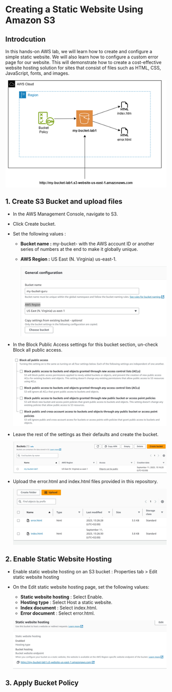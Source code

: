 # **Creating a Static Website Using Amazon S3**
## **Introdcution**
In this hands-on AWS lab, we will learn how to create and configure a simple static website. We will also learn how to configure a custom error page for our website. This will demonstrate how to create a cost-effective website hosting solution for sites that consist of files such as HTML, CSS, JavaScript, fonts, and images.

![architecture](imgs/static-website-S3.drawio.png)

## 1. **Create S3 Bucket and upload files**
* In the AWS Management Console, navigate to S3.
* Click Create bucket.
* Set the following values :

    * **Bucket name :** my-bucket- with the AWS account ID or another series of numbers at the end to make it globally unique.
    * **AWS Region :** US East (N. Virginia) us-east-1.

        ![general configuration](imgs/img1.jpeg)

* In the Block Public Access settings for this bucket section, un-check Block all public access.

    ![public access](imgs/img2.jpeg)

* Leave the rest of the settings as their defaults and create the bucket.

    ![bucket list](imgs/img3.jpeg)

* Upload the error.html and index.html files provided in this repository.

    ![upload files](imgs/img5.jpeg)


## 2. **Enable Static Website Hosting**
* Enable static website hosting on an S3 bucket : Properties tab > Edit static website hosting

* On the Edit static website hosting page, set the following values:

    * **Static website hosting** : Select Enable.
    * **Hosting type** : Select Host a static website.
    * **Index document** : Select index.html.
    * **Error document** : Select error.html.

    ![static hosting](imgs/img4.jpeg)

## 3. **Apply Bucket Policy**
 
    
    


